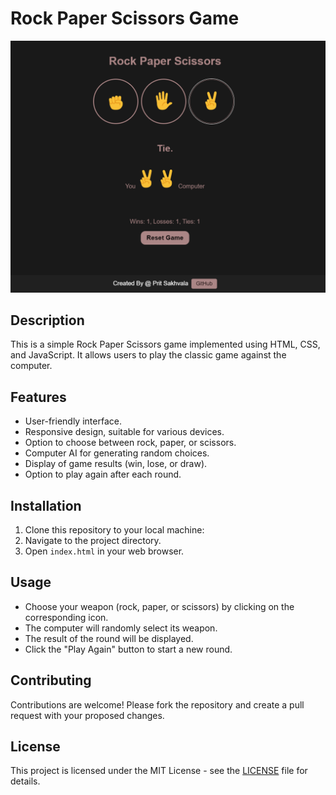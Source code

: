 # Rock Paper Scissors Game

![Rock Paper Scissors Preview](preview.png)

## Description

This is a simple Rock Paper Scissors game implemented using HTML, CSS, and JavaScript. It allows users to play the classic game against the computer.

## Features

- User-friendly interface.
- Responsive design, suitable for various devices.
- Option to choose between rock, paper, or scissors.
- Computer AI for generating random choices.
- Display of game results (win, lose, or draw).
- Option to play again after each round.

## Installation

1. Clone this repository to your local machine:
2. Navigate to the project directory.
3. Open `index.html` in your web browser.

## Usage

- Choose your weapon (rock, paper, or scissors) by clicking on the corresponding icon.
- The computer will randomly select its weapon.
- The result of the round will be displayed.
- Click the "Play Again" button to start a new round.

## Contributing

Contributions are welcome! Please fork the repository and create a pull request with your proposed changes.

## License

This project is licensed under the MIT License - see the [LICENSE](LICENSE) file for details.
